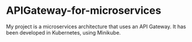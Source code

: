 # APIGateway-for-microservices
My project is a microservices architecture that uses an API Gateway. It has been developed in Kubernetes, using Minikube.
